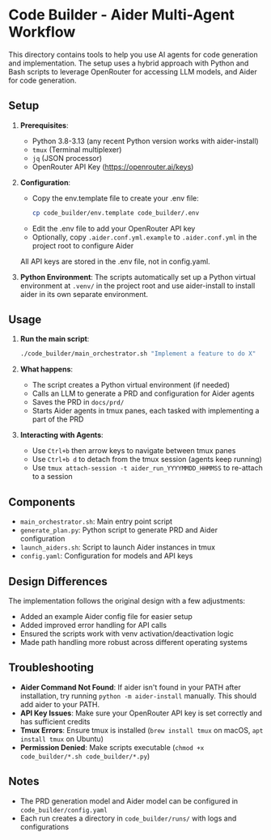 # Code Builder - Aider Multi-Agent Workflow

This directory contains tools to help you use AI agents for code generation and implementation. The setup uses a hybrid approach with Python and Bash scripts to leverage OpenRouter for accessing LLM models, and Aider for code generation.

## Setup

1. **Prerequisites**:
   - Python 3.8-3.13 (any recent Python version works with aider-install)
   - `tmux` (Terminal multiplexer)
   - `jq` (JSON processor)
   - OpenRouter API Key (https://openrouter.ai/keys)

2. **Configuration**:
   - Copy the env.template file to create your .env file:
     ```bash
     cp code_builder/env.template code_builder/.env
     ```
   - Edit the .env file to add your OpenRouter API key
   - Optionally, copy `.aider.conf.yml.example` to `.aider.conf.yml` in the project root to configure Aider
   
   All API keys are stored in the .env file, not in config.yaml.

3. **Python Environment**:
   The scripts automatically set up a Python virtual environment at `.venv/` in the project root and use aider-install to install aider in its own separate environment.

## Usage

1. **Run the main script**:
   ```bash
   ./code_builder/main_orchestrator.sh "Implement a feature to do X"
   ```

2. **What happens**:
   - The script creates a Python virtual environment (if needed)
   - Calls an LLM to generate a PRD and configuration for Aider agents
   - Saves the PRD in `docs/prd/`
   - Starts Aider agents in tmux panes, each tasked with implementing a part of the PRD

3. **Interacting with Agents**:
   - Use `Ctrl+b` then arrow keys to navigate between tmux panes
   - Use `Ctrl+b d` to detach from the tmux session (agents keep running)
   - Use `tmux attach-session -t aider_run_YYYYMMDD_HHMMSS` to re-attach to a session

## Components

- `main_orchestrator.sh`: Main entry point script
- `generate_plan.py`: Python script to generate PRD and Aider configuration
- `launch_aiders.sh`: Script to launch Aider instances in tmux
- `config.yaml`: Configuration for models and API keys

## Design Differences

The implementation follows the original design with a few adjustments:

- Added an example Aider config file for easier setup
- Added improved error handling for API calls
- Ensured the scripts work with venv activation/deactivation logic
- Made path handling more robust across different operating systems

## Troubleshooting

- **Aider Command Not Found**: If aider isn't found in your PATH after installation, try running `python -m aider-install` manually. This should add aider to your PATH.
- **API Key Issues**: Make sure your OpenRouter API key is set correctly and has sufficient credits
- **Tmux Errors**: Ensure tmux is installed (`brew install tmux` on macOS, `apt install tmux` on Ubuntu)
- **Permission Denied**: Make scripts executable (`chmod +x code_builder/*.sh code_builder/*.py`)

## Notes

- The PRD generation model and Aider model can be configured in `code_builder/config.yaml`
- Each run creates a directory in `code_builder/runs/` with logs and configurations 